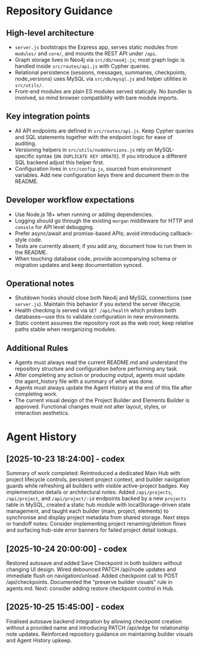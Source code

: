 # Repository Guidance

## High-level architecture
- `server.js` bootstraps the Express app, serves static modules from `modules/` and `core/`, and mounts the REST API under `/api`.
- Graph storage lives in Neo4j via `src/db/neo4j.js`; most graph logic is handled inside `src/routes/api.js` with Cypher queries.
- Relational persistence (sessions, messages, summaries, checkpoints, node_versions) uses MySQL via `src/db/mysql.js` and helper utilities in `src/utils/`.
- Front-end modules are plain ES modules served statically. No bundler is involved, so mind browser compatibility with bare module imports.

## Key integration points
- All API endpoints are defined in `src/routes/api.js`. Keep Cypher queries and SQL statements together with the endpoint logic for ease of auditing.
- Versioning helpers in `src/utils/nodeVersions.js` rely on MySQL-specific syntax (`ON DUPLICATE KEY UPDATE`). If you introduce a different SQL backend adjust this helper first.
- Configuration lives in `src/config.js`, sourced from environment variables. Add new configuration keys there and document them in the README.

## Developer workflow expectations
- Use Node.js 18+ when running or adding dependencies.
- Logging should go through the existing `morgan` middleware for HTTP and `console` for API level debugging.
- Prefer async/await and promise-based APIs; avoid introducing callback-style code.
- Tests are currently absent; if you add any, document how to run them in the README.
- When touching database code, provide accompanying schema or migration updates and keep documentation synced.

## Operational notes
- Shutdown hooks should close both Neo4j and MySQL connections (see `server.js`). Maintain this behavior if you extend the server lifecycle.
- Health checking is served via `GET /api/health` which probes both databases—use this to validate configuration in new environments.
- Static content assumes the repository root as the web root; keep relative paths stable when reorganizing modules.

## Additional Rules

- Agents must always read the current README.md and understand the repository structure and configuration before performing any task.
- After completing any action or producing output, agents must update the agent_history file with a summary of what was done.
- Agents must always update the Agent History at the end of this file after completing work.
- The current visual design of the Project Builder and Elements Builder is approved. Functional changes must not alter layout, styles, or interaction aesthetics.

# Agent History
## [2025-10-23 18:24:00] - codex
Summary of work completed: Reintroduced a dedicated Main Hub with project lifecycle controls, persistent project context, and builder navigation guards while refreshing all builders with visible active-project badges.
Key implementation details or architectural notes: Added `/api/projects`, `/api/project`, and `/api/project/:id` endpoints backed by a new `projects` table in MySQL, created a static hub module with localStorage-driven state management, and taught each builder (main, project, elements) to synchronise and display project metadata from shared storage.
Next steps or handoff notes: Consider implementing project renaming/deletion flows and surfacing hub-side error banners for failed project detail lookups.
## [2025-10-24 20:00:00] - codex
Restored autosave and added Save Checkpoint in both builders without changing UI design. Wired debounced PATCH /api/node updates and immediate flush on navigation/unload. Added checkpoint call to POST /api/checkpoints. Documented the “preserve builder visuals” rule in agents.md. Next: consider adding restore checkpoint control in Hub.
## [2025-10-25 15:45:00] - codex
Finalised autosave backend integration by allowing checkpoint creation without a provided name and introducing PATCH /api/edge for relationship note updates. Reinforced repository guidance on maintaining builder visuals and Agent History upkeep.
